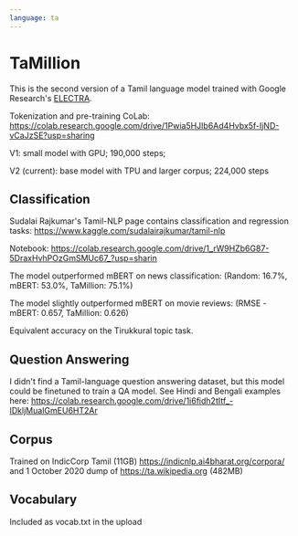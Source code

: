 ```yaml
---
language: ta
---
```


# TaMillion

This is the second version of a Tamil language model trained with
Google Research's [ELECTRA](https://github.com/google-research/electra).

Tokenization and pre-training CoLab: https://colab.research.google.com/drive/1Pwia5HJIb6Ad4Hvbx5f-IjND-vCaJzSE?usp=sharing

V1: small model with GPU; 190,000 steps;

V2 (current): base model with TPU and larger corpus; 224,000 steps

## Classification

Sudalai Rajkumar's Tamil-NLP page contains classification and regression tasks:
https://www.kaggle.com/sudalairajkumar/tamil-nlp

Notebook: https://colab.research.google.com/drive/1_rW9HZb6G87-5DraxHvhPOzGmSMUc67_?usp=sharin

The model outperformed mBERT on news classification:
(Random: 16.7%, mBERT: 53.0%, TaMillion: 75.1%)

The model slightly outperformed mBERT on movie reviews:
(RMSE - mBERT: 0.657, TaMillion: 0.626)

Equivalent accuracy on the Tirukkural topic task.

## Question Answering

I didn't find a Tamil-language question answering dataset, but this model could be finetuned
to train a QA model. See Hindi and Bengali examples here: https://colab.research.google.com/drive/1i6fidh2tItf_-IDkljMuaIGmEU6HT2Ar

## Corpus

Trained on 
IndicCorp Tamil (11GB) https://indicnlp.ai4bharat.org/corpora/
and 1 October 2020 dump of https://ta.wikipedia.org (482MB)

## Vocabulary

Included as vocab.txt in the upload
